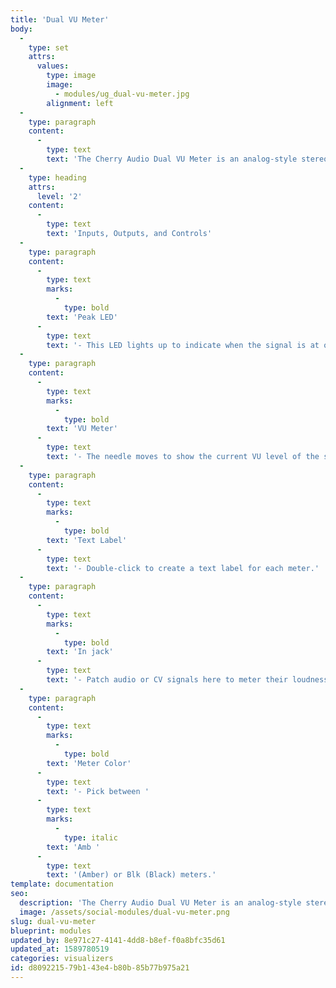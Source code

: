 ```yaml
---
title: 'Dual VU Meter'
body:
  -
    type: set
    attrs:
      values:
        type: image
        image:
          - modules/ug_dual-vu-meter.jpg
        alignment: left
  -
    type: paragraph
    content:
      -
        type: text
        text: 'The Cherry Audio Dual VU Meter is an analog-style stereo VU meter for monitoring audio and CV levels. Analog VU Meters don’t respond quickly enough to show every peak and transient of a signal and are therefore show the average volume, or “loudness,” of a signal.'
  -
    type: heading
    attrs:
      level: '2'
    content:
      -
        type: text
        text: 'Inputs, Outputs, and Controls'
  -
    type: paragraph
    content:
      -
        type: text
        marks:
          -
            type: bold
        text: 'Peak LED'
      -
        type: text
        text: '- This LED lights up to indicate when the signal is at or above 0VU.'
  -
    type: paragraph
    content:
      -
        type: text
        marks:
          -
            type: bold
        text: 'VU Meter'
      -
        type: text
        text: '- The needle moves to show the current VU level of the signal. The louder the signal is, the further right the needle moves.'
  -
    type: paragraph
    content:
      -
        type: text
        marks:
          -
            type: bold
        text: 'Text Label'
      -
        type: text
        text: '- Double-click to create a text label for each meter.'
  -
    type: paragraph
    content:
      -
        type: text
        marks:
          -
            type: bold
        text: 'In jack'
      -
        type: text
        text: '- Patch audio or CV signals here to meter their loudness.'
  -
    type: paragraph
    content:
      -
        type: text
        marks:
          -
            type: bold
        text: 'Meter Color'
      -
        type: text
        text: '- Pick between '
      -
        type: text
        marks:
          -
            type: italic
        text: 'Amb '
      -
        type: text
        text: '(Amber) or Blk (Black) meters.'
template: documentation
seo:
  description: 'The Cherry Audio Dual VU Meter is an analog-style stereo VU meter for monitoring audio and CV levels.'
  image: /assets/social-modules/dual-vu-meter.png
slug: dual-vu-meter
blueprint: modules
updated_by: 8e971c27-4141-4dd8-b8ef-f0a8bfc35d61
updated_at: 1589780519
categories: visualizers
id: d8092215-79b1-43e4-b80b-85b77b975a21
---
```

